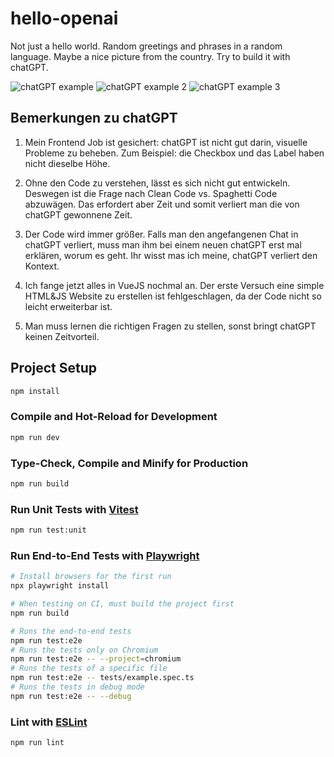# hello-openai

Not just a hello world. Random greetings and phrases in a random language. Maybe a nice picture from the country. Try to build it with chatGPT.

![chatGPT example](src/assets/chat-example.png)
![chatGPT example 2](src/assets/chat-example-2.png)
![chatGPT example 3](src/assets/working-with-css.png)

## Bemerkungen zu chatGPT

1.  Mein Frontend Job ist gesichert: chatGPT ist nicht gut darin, visuelle Probleme zu beheben.
    Zum Beispiel: die Checkbox und das Label haben nicht dieselbe Höhe.

2.  Ohne den Code zu verstehen, lässt es sich nicht gut entwickeln. Deswegen ist die Frage nach
    Clean Code vs. Spaghetti Code abzuwägen. Das erfordert aber Zeit und somit verliert man die von chatGPT gewonnene Zeit.

3.  Der Code wird immer größer. Falls man den angefangenen Chat in chatGPT verliert, muss
    man ihm bei einem neuen chatGPT erst mal erklären, worum es geht. Ihr wisst mas ich meine, chatGPT verliert den Kontext.

4.  Ich fange jetzt alles in VueJS nochmal an. Der erste Versuch eine simple HTML&JS Website zu erstellen ist fehlgeschlagen,
    da der Code nicht so leicht erweiterbar ist.

5.  Man muss lernen die richtigen Fragen zu stellen, sonst bringt chatGPT keinen Zeitvorteil.

## Project Setup

```sh
npm install
```

### Compile and Hot-Reload for Development

```sh
npm run dev
```

### Type-Check, Compile and Minify for Production

```sh
npm run build
```

### Run Unit Tests with [Vitest](https://vitest.dev/)

```sh
npm run test:unit
```

### Run End-to-End Tests with [Playwright](https://playwright.dev)

```sh
# Install browsers for the first run
npx playwright install

# When testing on CI, must build the project first
npm run build

# Runs the end-to-end tests
npm run test:e2e
# Runs the tests only on Chromium
npm run test:e2e -- --project=chromium
# Runs the tests of a specific file
npm run test:e2e -- tests/example.spec.ts
# Runs the tests in debug mode
npm run test:e2e -- --debug
```

### Lint with [ESLint](https://eslint.org/)

```sh
npm run lint
```
